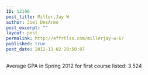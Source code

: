 ```yaml
---
ID: 12196
post_title: Miller,Jay W
author: Joel DesArmo
post_excerpt: ""
layout: post
permalink: http://effrtlss.com/millerjay-w-6/
published: true
post_date: 2012-11-02 20:50:07
---
```

<p>Average GPA in Spring 2012 for first course listed: 3.524</p>